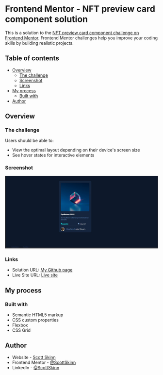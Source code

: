 # Frontend Mentor - NFT preview card component solution

This is a solution to the [NFT preview card component challenge on Frontend Mentor](https://www.frontendmentor.io/challenges/nft-preview-card-component-SbdUL_w0U). Frontend Mentor challenges help you improve your coding skills by building realistic projects.

## Table of contents

- [Overview](#overview)
  - [The challenge](#the-challenge)
  - [Screenshot](#screenshot)
  - [Links](#links)
- [My process](#my-process)
  - [Built with](#built-with)
- [Author](#author)

## Overview

### The challenge

Users should be able to:

- View the optimal layout depending on their device's screen size
- See hover states for interactive elements

### Screenshot

![NFT preview](./images/NFT-preview.jpg)

### Links

- Solution URL: [My Github page](https://github.com/scottskinn/NFT-preview-card)
- Live Site URL: [Live site](https://scottskinn.github.io/NFT-preview-card/)

## My process

### Built with

- Semantic HTML5 markup
- CSS custom properties
- Flexbox
- CSS Grid

## Author

- Website - [Scott Skinn](https://github.com/scottskinn/NFT-preview-card)
- Frontend Mentor - [@ScottSkinn](https://www.frontendmentor.io/profile/scottskinn)
- LinkedIn - [@ScottSkinn](https://www.linkedin.com/in/scott-skinn/)